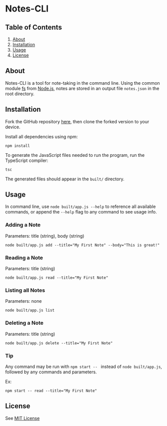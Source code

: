 # Notes-CLI

## Table of Contents

1. [About](#about)
2. [Installation](#installation)
3. [Usage](#usage)
4. [License](#license)

## About

Notes-CLI is a tool for note-taking in the command line. Using the common module [fs](https://nodejs.org/dist/latest-v16.x/docs/api/fs.html#file-system) from [Node.js](https://nodejs.org/en/), notes are stored in an output file `notes.json` in the root directory.

## Installation

Fork the GitHub repository [here](https://github.com/sossw1/Notes-CLI), then clone the forked version to your device.

Install all dependencies using npm:

```
npm install
```

To generate the JavaScript files needed to run the program, run the TypeScript compiler:

```
tsc
```

The generated files should appear in the `built/` directory.

## Usage

In command line, use `node built/app.js --help` to reference all available commands, or append the `--help` flag to any command to see usage info.

### Adding a Note

Parameters: title (string), body (string)

```
node built/app.js add --title="My First Note" --body="This is great!"
```

### Reading a Note

Parameters: title (string)

```
node built/app.js read --title="My First Note"
```

### Listing all Notes

Parameters: none

```
node built/app.js list
```

### Deleting a Note

Parameters: title (string)

```
node built/app.js delete --title="My First Note"
```

### Tip

Any command may be run with `npm start -- ` instead of `node built/app.js`, followed by any commands and parameters.

Ex:

```
npm start -- read --title="My First Note"
```

## License

See [MIT License](https://mit-license.org/)
